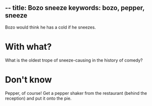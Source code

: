 --
title: Bozo sneeze
keywords: bozo, pepper, sneeze
--

Bozo would think he has a cold if he sneezes.

# With what?
What is the oldest trope of sneeze-causing in the history of comedy?

# Don't know
Pepper, of course! Get a pepper shaker from the restaurant (behind the reception) and put it onto the pie.